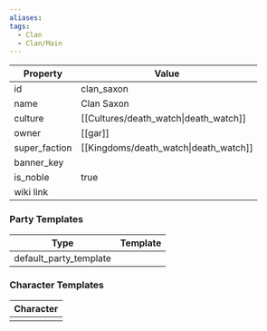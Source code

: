 ```yaml
---
aliases: 
tags:
  - Clan
  - Clan/Main
---
```


| Property      | Value                                 |
| ------------- | ------------------------------------- |
| id            | clan_saxon                            |
| name          | Clan Saxon                            |
| culture       | [[Cultures/death_watch\|death_watch]] |
| owner         | [[gar]]                               |
| super_faction | [[Kingdoms/death_watch\|death_watch]] |
| banner_key    |                                       |
| is_noble      | true                                  |
| wiki link     |                                       |

### Party Templates
| Type                   | Template |
| ---------------------- | -------- |
| default_party_template |          |

### Character Templates
| Character |
| :-------: |
|           |